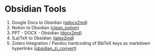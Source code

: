 # Obsidian Tools

1) Google Docs to Obsidian ([gdocs2md](gdocs2md/README.md))
2) Notion to Obsidian ([clean_notion](clean_notion/README.md))
3) PPT - DOCX - Obsidian ([docx2md](docx2md/README.md))
4) (La)TeX to Obsidian ([latex2md](latex2md/README.md))
5) Zotero Integration / Pandoc hardcoding of BibTeX keys as markdown hyperlinks ([obsidian_zi_convert](obsidian_zi_convert/README.md))